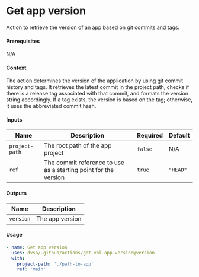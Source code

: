 # Get app version
Action to retrieve the version of an app based on git commits and tags.

#### Prerequisites
N/A

#### Context
The action determines the version of the application by using git commit history and tags. It retrieves the latest commit in the project path, checks if there is a release tag associated with that commit, and formats the version string accordingly. If a tag exists, the version is based on the tag; otherwise, it uses the abbreviated commit hash.

#### Inputs
| Name          | Description                             | Required | Default |
|---------------|-----------------------------------------|----------|---------|
| `project-path`| The root path of the app project         | `false`  | N/A     |
| `ref`         | The commit reference to use as a starting point for the version | `true`   | `"HEAD"` |

#### Outputs
| Name     | Description          |
|----------|----------------------|
| `version`| The app version       |

#### Usage
```yaml
- name: Get app version
  uses: dvsa/.github/actions/get-vol-app-version@version
  with:
    project-path: './path-to-app'
    ref: 'main'
